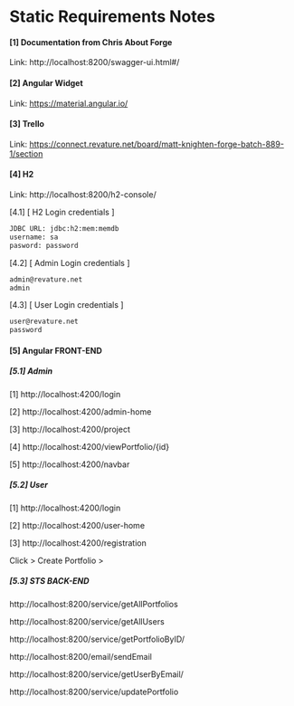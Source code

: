 # Static Requirements Notes

#### [1] Documentation from Chris About Forge
Link: http://localhost:8200/swagger-ui.html#/

#### [2] Angular Widget
Link: https://material.angular.io/

#### [3] Trello 
Link: https://connect.revature.net/board/matt-knighten-forge-batch-889-1/section


#### [4] H2
Link: http://localhost:8200/h2-console/

[4.1] [ H2 Login credentials ]
```sh
JDBC URL: jdbc:h2:mem:memdb
username: sa
pasword: password
```

[4.2] [ Admin Login credentials ]
```sh
admin@revature.net
admin
```

[4.3] [ User Login credentials ]
```sh
user@revature.net
password
```

#### [5] Angular FRONT-END

##### [5.1] Admin
[1] http://localhost:4200/login

[2] http://localhost:4200/admin-home

[3] http://localhost:4200/project

[4] http://localhost:4200/viewPortfolio/{id}

[5] http://localhost:4200/navbar


##### [5.2] User
[1] http://localhost:4200/login

[2] http://localhost:4200/user-home

[3] http://localhost:4200/registration 

 
 Click > Create Portfolio > 
 
##### [5.3] STS BACK-END

http://localhost:8200/service/getAllPortfolios

http://localhost:8200/service/getAllUsers

http://localhost:8200/service/getPortfolioByID/

http://localhost:8200/email/sendEmail

http://localhost:8200/service/getUserByEmail/

http://localhost:8200/service/updatePortfolio
 ```



